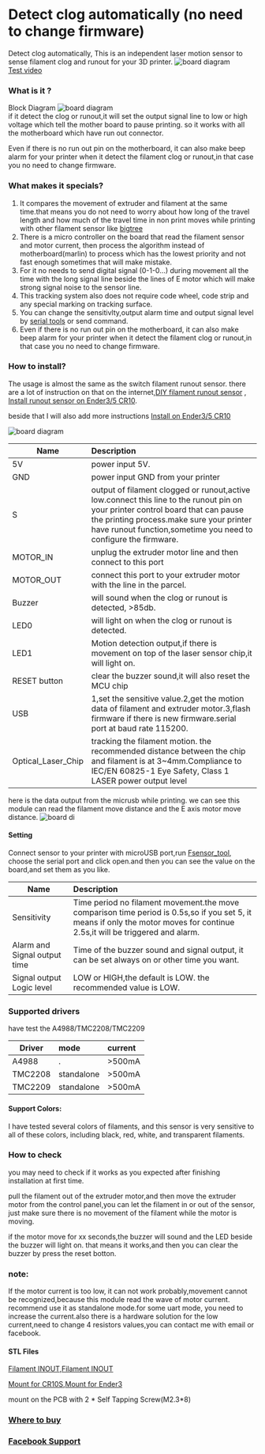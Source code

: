 # Detect clog automatically (no need to change firmware)
Detect clog automatically, This is an independent laser motion sensor to sense filament clog and runout for your 3D printer.
![board diagram](https://gitee.com/markyue/pandapi_wiki/raw/master/imges/filament/531083500.jpg)  
[Test video](https://youtu.be/U-0V2owizyw)
### What is it ?
Block Diagram
![board diagram](https://gitee.com/markyue/pandapi_wiki/raw/master/imges/filament/26171942.png)  
if it detect the clog or runout,it will set the output signal line to low or high voltage which tell the mother board to pause printing.
so it works with all the motherboard which have run out connector. 

Even if there is no run out pin on the motherboard, it can also make beep alarm for your printer when it detect the filament clog or runout,in that case you no need to change firmware.

### What makes it specials?
1. It compares the movement of extruder and filament at the same time.that means you do not need to worry about how long of the travel length and how much of the travel time in non print moves while printing with other filament sensor like [bigtree](https://www.bigtree-tech.com/products/bigtreetech-smart-filament-sensor.html)
2. There is a micro controller on the board that read the filament sensor and motor current, then process the algorithm instead of motherboard(marlin) to process which has the lowest priority and not fast enough sometimes that will make mistake.
3. For it no needs to send digital signal (0-1-0…) during movement all the time with the long signal line beside the lines of E motor which will make strong signal noise to the sensor line.
4. This tracking system also does not require code wheel, code strip and any special marking on tracking surface.
5. You can change the sensitivlty,output alarm time and output signal level by [serial tools](https://github.com/markniu/Laser-Filament-Motion-Sensor/blob/main/tools/Fsensor_tool.exe) or send command.
6. Even if there is no run out pin on the motherboard, it can also make beep alarm for your printer when it detect the filament clog or runout,in that case you no need to change firmware.
### How to install?
 The usage is almost the same as the switch filament runout sensor. there are a lot of instruction on that on the internet,[DIY filament runout sensor](https://youtu.be/gwHpXaj_6xE) , [Install runout sensor on Ender3/5 CR10](https://youtu.be/5Jt-Qc67FDo).
 
beside that I will also add more instructions  [Install on Ender3/5 CR10](https://github.com/markniu/Laser-Filament-Motion-Sensor/wiki/Install-on-Ender3-5,CR10)

![board diagram](https://gitee.com/markyue/pandapi_wiki/raw/master/imges/filament/1151922.jpg) 

 Name     |      Description   
 -------- | :-----------   
 5V     | power input 5V.
 GND    | power input GND from your printer  
 S      | output of filament clogged or runout,active low.connect this line to the runout pin on your printer control board that can pause the printing process.make sure your printer have runout function,sometime you need to configure the firmware.
 MOTOR_IN     | unplug the extruder motor line and then connect to this port  
 MOTOR_OUT     | connect this port to your extruder motor with the line in the parcel.
 Buzzer  |  will sound when the clog or runout is detected, >85db.
 LED0     |  will light on when the clog or runout is detected.
 LED1     | Motion detection output,if there is movement on top of the laser sensor chip,it will light on.
 RESET button     | clear the buzzer sound,it will also reset the MCU chip
 USB     | 1,set the sensitive value.2,get the motion data of filament and extruder motor.3,flash firmware if there is new firmware.serial port at baud rate 115200.
 Optical_Laser_Chip     | tracking the filament motion. the recommended distance between the chip and filament is at 3~4mm.Compliance to IEC/EN 60825-1 Eye Safety, Class 1 LASER power output level
 
 
here is the data output from the micrusb while printing. we can see this module can read the filament move distance and the E axis motor move distance.
 ![board di](https://gitee.com/markyue/pandapi_wiki/raw/master/imges/filament/0901180530.jpg) 
 
#### Setting 
Connect sensor to your printer with microUSB port,run [Fsensor_tool](https://github.com/markniu/Laser-Filament-Motion-Sensor/blob/main/tools/Fsensor_tool.exe), choose the serial port and click open.and then you can see the value on the board,and set them as you like.

 Name     |      Description   
 -------- | :-----------  
 Sensitivity | Time period no filament movement.the move comparison time period is 0.5s,so if you set 5, it means if only the motor moves for continue 2.5s,it will be triggered and alarm.
 Alarm and Signal output time | Time of the buzzer sound and signal output, it can be set always on or other time you want.
 Signal output Logic level | LOW or HIGH,the default is LOW.  the recommended value is LOW.

### Supported drivers 
have test the A4988/TMC2208/TMC2209

 Driver     |      mode  | current    
 -------- | :-----------   | :-----------  
 A4988     |  . | >500mA
 TMC2208    |  standalone | >500mA
 TMC2209     |  standalone | >500mA
 
#### Support Colors:
 I have tested several colors of filaments, and this sensor is very sensitive to all of these colors, including black, red, white, and transparent filaments.
 
 ### How to check
you may need to check if it works as you expected after finishing installation at first time.   

pull the filament out of the extruder motor,and then move the extruder motor from the control panel,you can let the filament in or out of the sensor, 
just make sure there is no movement of the filament while the motor is moving.

if the motor move for  xx seconds,the buzzer will sound and the LED beside the buzzer will light on.
that means it works,and then you can clear the buzzer by press the reset botton. 

### note: 
If the motor current is too low, it can not work probably,movement cannot be recognized,because this module read the wave of motor current.
recommend use it as standalone mode.for some uart mode, you need to increase the current.also there is a hardware solution for the low current,need to change 4 resistors values,you can contact me with email or facebook.

#### STL Files
[Filament INOUT](https://www.thingiverse.com/thing:4887998),[Filament INOUT](https://www.thingiverse.com/thing:5038650) 

[Mount for CR10S](https://www.thingiverse.com/thing:5025446),[Mount for Ender3](https://www.thingiverse.com/thing:5038668)

mount on the PCB with 2 * Self Tapping Screw(M2.3*8)

### [Where to buy ](https://www.pandapi3d.com/product-page/laser-filament-motion-sensor)

### [Facebook Support](https://www.facebook.com/groups/380795976169477/)

